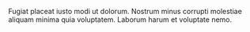 Fugiat placeat iusto modi ut dolorum. Nostrum minus corrupti molestiae aliquam minima quia voluptatem. Laborum harum et voluptate nemo.